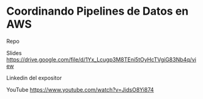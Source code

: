 
# Coordinando Pipelines de Datos en AWS

Repo


Slides
https://drive.google.com/file/d/1Yx_Lcugp3M8TEni5tOyHcTVgiG83Nb4q/view

Linkedin del expositor


YouTube
https://www.youtube.com/watch?v=JidsO8Yi874
